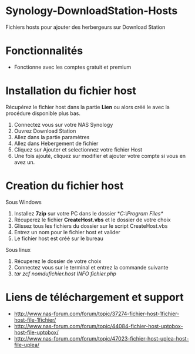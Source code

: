 # Synology-DownloadStation-Hosts
Fichiers hosts pour ajouter des herbergeurs sur Download Station

# Fonctionnalités
- Fonctionne avec les comptes gratuit et premium

# Installation du fichier host
Récupérez le fichier host dans la partie **Lien** ou alors créé le avec la procédure disponible plus bas.

1. Connectez vous sur votre NAS Synology
2. Ouvrez Download Station
3. Allez dans la partie paramètres
4. Allez dans Hebergement de fichier
5. Cliquez sur Ajouter et selectionnez votre fichier Host
6. Une fois ajouté, cliquez sur modifier et ajouter votre compte si vous en avez un.

# Creation du fichier host
Sous Windows

1. Installez **7zip** sur votre PC dans le dossier **C:\Program Files\**
2. Récuperez le fichier **CreateHost.vbs** et le dossier de votre choix
2. Glissez tous les fichiers du dossier sur le script CreateHost.vbs
3. Entrez un nom pour le fichier host et valider
4. Le fichier host est créé sur le bureau

Sous linux

1. Récuperez le dossier de votre choix
2. Connectez vous sur le terminal et entrez la commande suivante
3. *tar zcf nomdufichier.host INFO fichier.php*

# Liens de téléchargement et support
- http://www.nas-forum.com/forum/topic/37274-fichier-host-1fichier-host-file-1fichier/
- http://www.nas-forum.com/forum/topic/44084-fichier-host-uptobox-host-file-uptobox/
- http://www.nas-forum.com/forum/topic/47023-fichier-host-uplea-host-file-uplea/
